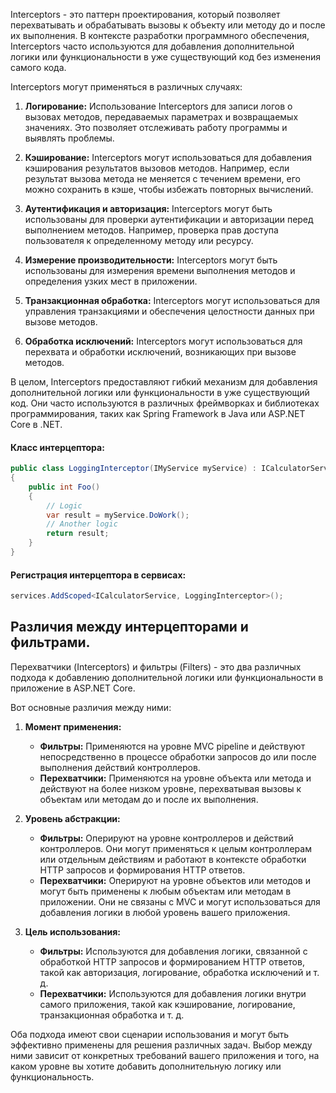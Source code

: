 
Interceptors - это паттерн проектирования, который позволяет перехватывать и обрабатывать вызовы к объекту или методу до и после их выполнения. В контексте разработки программного обеспечения, Interceptors часто используются для добавления дополнительной логики или функциональности в уже существующий код без изменения самого кода.

Interceptors могут применяться в различных случаях:

1. **Логирование:** Использование Interceptors для записи логов о вызовах методов, передаваемых параметрах и возвращаемых значениях. Это позволяет отслеживать работу программы и выявлять проблемы.

2. **Кэширование:** Interceptors могут использоваться для добавления кэширования результатов вызовов методов. Например, если результат вызова метода не меняется с течением времени, его можно сохранить в кэше, чтобы избежать повторных вычислений.

3. **Аутентификация и авторизация:** Interceptors могут быть использованы для проверки аутентификации и авторизации перед выполнением методов. Например, проверка прав доступа пользователя к определенному методу или ресурсу.

4. **Измерение производительности:** Interceptors могут быть использованы для измерения времени выполнения методов и определения узких мест в приложении.

5. **Транзакционная обработка:** Interceptors могут использоваться для управления транзакциями и обеспечения целостности данных при вызове методов.

6. **Обработка исключений:** Interceptors могут использоваться для перехвата и обработки исключений, возникающих при вызове методов.

В целом, Interceptors предоставляют гибкий механизм для добавления дополнительной логики или функциональности в уже существующий код. Они часто используются в различных фреймворках и библиотеках программирования, таких как Spring Framework в Java или ASP.NET Core в .NET.

#### Класс интерцептора:
```C#
public class LoggingInterceptor(IMyService myService) : ICalculatorService
{
    public int Foo()
    {
        // Logic
        var result = myService.DoWork();
        // Another logic
        return result;
    }
}
```

#### Регистрация интерцептора в сервисах:

```C#
services.AddScoped<ICalculatorService, LoggingInterceptor>();
```


## Различия между интерцепторами и фильтрами.

Перехватчики (Interceptors) и фильтры (Filters) - это два различных подхода к добавлению дополнительной логики или функциональности в приложение в ASP.NET Core.

Вот основные различия между ними:

1. **Момент применения:**
   - **Фильтры:** Применяются на уровне MVC pipeline и действуют непосредственно в процессе обработки запросов до или после выполнения действий контроллеров.
   - **Перехватчики:** Применяются на уровне объекта или метода и действуют на более низком уровне, перехватывая вызовы к объектам или методам до и после их выполнения.

2. **Уровень абстракции:**
   - **Фильтры:** Оперируют на уровне контроллеров и действий контроллеров. Они могут применяться к целым контроллерам или отдельным действиям и работают в контексте обработки HTTP запросов и формирования HTTP ответов.
   - **Перехватчики:** Оперируют на уровне объектов или методов и могут быть применены к любым объектам или методам в приложении. Они не связаны с MVC и могут использоваться для добавления логики в любой уровень вашего приложения.

3. **Цель использования:**
   - **Фильтры:** Используются для добавления логики, связанной с обработкой HTTP запросов и формированием HTTP ответов, такой как авторизация, логирование, обработка исключений и т. д.
   - **Перехватчики:** Используются для добавления логики внутри самого приложения, такой как кэширование, логирование, транзакционная обработка и т. д.

Оба подхода имеют свои сценарии использования и могут быть эффективно применены для решения различных задач. Выбор между ними зависит от конкретных требований вашего приложения и того, на каком уровне вы хотите добавить дополнительную логику или функциональность.